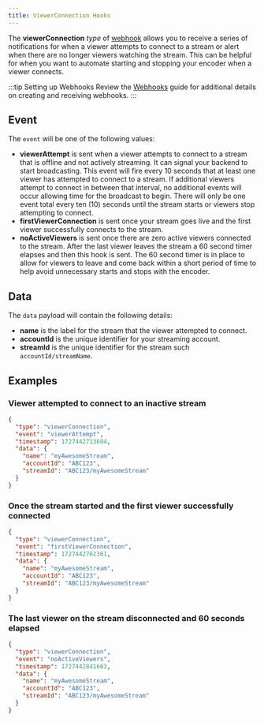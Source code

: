 ```yaml
---
title: ViewerConnection Hooks
---
```


The **viewerConnection** _type_ of [webhook](/millicast/webhooks/index.mdx) allows you to receive a series of notifications for when a viewer attempts to connect to a stream or alert when there are no longer viewers watching the stream. This can be helpful for when you want to automate starting and stopping your encoder when a viewer connects.

:::tip Setting up Webhooks
Review the [Webhooks](/millicast/webhooks/index.mdx) guide for additional details on creating and receiving webhooks.
:::

## Event

The `event` will be one of the following values:

- **viewerAttempt** is sent when a viewer attempts to connect to a stream that is offline and not actively streaming. It can signal your backend to start broadcasting. This event will fire every 10 seconds that at least one viewer has attempted to connect to a stream. If additional viewers attempt to connect in between that interval, no additional events will occur allowing time for the broadcast to begin. There will only be one event total every ten (10) seconds until the stream starts or viewers stop attempting to connect.
- **firstViewerConnection** is sent once your stream goes live and the first viewer successfully connects to the stream.
- **noActiveViewers** is sent once there are zero active viewers connected to the stream. After the last viewer leaves the stream a 60 second timer elapses and then this hook is sent. The 60 second timer is in place to allow for viewers to leave and come back within a short period of time to help avoid unnecessary starts and stops with the encoder.

## Data

The `data` payload will contain the following details:

- **name** is the label for the stream that the viewer attempted to connect.
- **accountId** is the unique identifier for your streaming account.
- **streamId** is the unique identifier for the stream such `accountId/streamName`.

## Examples

### Viewer attempted to connect to an inactive stream

```json
{
  "type": "viewerConnection",
  "event": "viewerAttempt",
  "timestamp": 1727442713604,
  "data": {
    "name": "myAwesomeStream",
    "accountId": "ABC123",
    "streamId": "ABC123/myAwesomeStream"
  }
}
```

### Once the stream started and the first viewer successfully connected

```json
{
  "type": "viewerConnection",
  "event": "firstViewerConnection",
  "timestamp": 1727442762361,
  "data": {
    "name": "myAwesomeStream",
    "accountId": "ABC123",
    "streamId": "ABC123/myAwesomeStream"
  }
}
```

### The last viewer on the stream disconnected and 60 seconds elapsed

```json
{
  "type": "viewerConnection",
  "event": "noActiveViewers",
  "timestamp": 1727442841663,
  "data": {
    "name": "myAwesomeStream",
    "accountId": "ABC123",
    "streamId": "ABC123/myAwesomeStream"
  }
}
```

